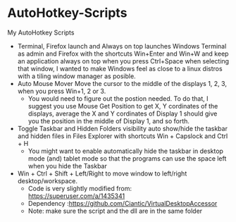 # AutoHotkey-Scripts
My AutoHotkey Scripts

* Terminal, Firefox launch and Always on top launches Windows Terminal as admin and Firefox with the shortcuts Win+Enter and Win+W and keep an application always on top when you press Ctrl+Space when selecting that window, I wanted to make Windows feel as close to a linux distros with a tiling window manager as posible.
* Auto Mouse Mover Move the cursor to the middle of the displays 1, 2, 3, when you press Win+1, 2 or 3.
  * You would need to figure out the postion needed. To do that, I suggest you use Mouse Get Position to get X, Y cordinates of the displays, average the X and Y cordinates of Display 1 should give you the position in the middle of Display 1, and so forth.
* Toggle Taskbar and Hidden Folders visibility auto show/hide the taskbar and hidden files in Files Explorer with shortcuts Win + Capslock and Ctrl + H
  *  You might want to enable automatically hide the taskbar in desktop mode (and) tablet mode so that the programs can use the space left when you hide the Taskbar
* Win + Ctrl + Shift + Left/Right to move window to left/right desktop/workspace. 
  *  Code is very slightly modified from: https://superuser.com/a/1435341
  *  Dependency :https://github.com/Ciantic/VirtualDesktopAccessor
  *  Note: make sure the script and the dll are in the same folder
